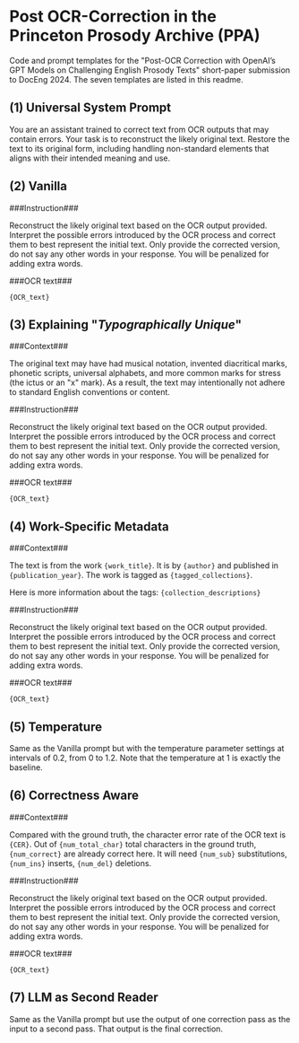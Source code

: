 # Post OCR-Correction in the Princeton Prosody Archive (PPA)

Code and prompt templates for the "Post-OCR Correction with OpenAI’s GPT Models on Challenging
English Prosody Texts" short-paper submission to DocEng 2024. The seven templates are listed in this readme.

## (1) Universal System Prompt


You are an assistant trained to correct text from OCR outputs that may contain errors. Your task is to reconstruct the likely original text. Restore the text to its original form, including handling non-standard elements that aligns with their intended meaning and use.


## (2) Vanilla

###Instruction###

Reconstruct the likely original text based on the OCR output provided. Interpret the possible errors introduced by the OCR process and correct them to best represent the initial text. Only provide the corrected version, do not say any other words in your response. You will be penalized for adding extra words.
    
###OCR text###

`{OCR_text}`


## (3) Explaining "_Typographically Unique_"

###Context###

The original text may have had musical notation, invented diacritical marks, phonetic scripts, universal alphabets, and more common marks for stress (the ictus or an "x" mark). As a result, the text may intentionally not adhere to standard English conventions or content.

###Instruction###

Reconstruct the likely original text based on the OCR output provided. Interpret the possible errors introduced by the OCR process and correct them to best represent the initial text. Only provide the corrected version, do not say any other words in your response. You will be penalized for adding extra words.
    
###OCR text###

`{OCR_text}`


## (4) Work-Specific Metadata

###Context###

The text is from the work `{work_title}`. It is by `{author}` and published in `{publication_year}`. The work is tagged as `{tagged_collections}`.

Here is more information about the tags: 
    `{collection_descriptions}`

###Instruction###

Reconstruct the likely original text based on the OCR output provided. Interpret the possible errors introduced by the OCR process and correct them to best represent the initial text. Only provide the corrected version, do not say any other words in your response. You will be penalized for adding extra words.
    
###OCR text###

`{OCR_text}`

## (5) Temperature

Same as the Vanilla prompt but with the temperature parameter settings at intervals of 0.2, from 0 to 1.2. Note that the temperature at 1 is exactly the baseline.

## (6) Correctness Aware

###Context###

Compared with the ground truth, the character error rate of the OCR text is `{CER}`. Out of `{num_total_char}` total characters in the ground truth, `{num_correct}` are already correct here. It will need `{num_sub}` substitutions, `{num_ins}` inserts, `{num_del}` deletions.

###Instruction###

Reconstruct the likely original text based on the OCR output provided. Interpret the possible errors introduced by the OCR process and correct them to best represent the initial text. Only provide the corrected version, do not say any other words in your response. You will be penalized for adding extra words.
    
###OCR text###

`{OCR_text}`


## (7) LLM as Second Reader

Same as the Vanilla prompt but use the output of one correction pass as the input to a second pass. That output is the final correction.
